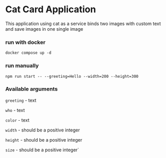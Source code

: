 # Cat Card Application

This application using cat as a service binds two images with custom text and save images in one single image

### run with docker
`docker compose up -d`


### run manually

`npm run start -- --greeting=Hello --width=200 --height=300`



### Available arguments

`greeting` - text

`who` - text

`color` - text

`width` - should be a positive integer

`height` - should be a positive integer

`size` - should be a positive integer`
